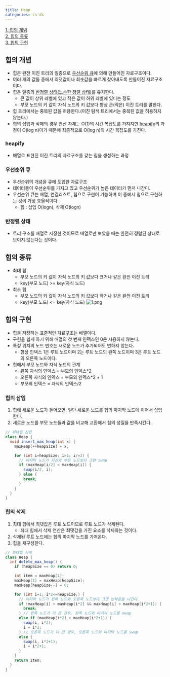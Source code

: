 ```yaml
---
title: Heap
categories: cs-ds
---
```


[1. 힙의 개념](#힙의-개념)  
[2. 힙의 종류](#힙의-종류)  
[3. 힙의 구현](#힙의-구현)


## 힙의 개념
+ 힙은 완전 이진 트리의 일종으로 [우선순위 큐](#우선순위-큐)에 의해 만들어진 자료구조이다.
+ 여러 개의 값들 중에서 최댓값이나 최솟값을 빠르게 찾아내도록 만들어진 자료구조이다.
+ 힙은 일종의 [반정렬 상태(느슨한 정렬 상태)](#반정렬-상태)를 유지한다.
    + 큰 값이 상위 레벨에 있고 작은 값이 하위 레벨에 있다는 정도
    + 부모 노드의 키 값이 자식 노드의 키 값보다 항상 큰(작은) 이진 트리를 말한다.
+ 힙 트리에서는 중복된 값을 허용한다.(이진 탐색 트리에서는 중복된 값을 허용하지 않는다.)
+ 힙의 삽입과 삭제의 경우 연산 자체는 O(1)의 시간 복잡도를 가지지만 [heapify](#heapify)의 과정이 O(log n)이기 때문에
최종적으로 O(log n)의 시간 복잡도를 가진다.

### heapify
+ 배열로 표현된 이진 트리의 자료구조를 갖는 힙을 생성하는 과정

### 우선순위 큐
+ 우선순위의 개념을 큐에 도입한 자료구조
+ 데이터들이 우선순위를 가지고 있고 우선순위가 높은 데이터가 먼저 나간다.
+ 우선순위 큐는 배열, 연결리스트, 힙으로 구현이 가능하며 이 중에서 힙으로 구현하는 것이 가장 효율적이다.
    + 힙 : 삽입 O(logn), 삭제 O(logn)

### 반정렬 상태
+ 트리 구조를 배열로 저장한 것이므로 배열로만 보았을 때는 완전히 정렬된 상태로 보이지 않는다는 것이다.

## 힙의 종류
+ 최대 힙
    + 부모 노드의 키 값이 자식 노드의 키 값보다 크거나 같은 완전 이진 트리
    + key(부모 노드) >= key(자식 노드)
+ 최소 힙
    + 부모 노드의 키 값이 자식 노드의 키 값보다 작거나 같은 완전 이진 트리
    + key(부모 노드) <= key(자식 노드)
![1.png](..%2F..%2F..%2F..%2F..%2F1.png)

## 힙의 구현
+ 힙을 저장하는 표준적인 자료구조는 배열이다.
+ 구현을 쉽게 하기 위해 배열의 첫 번째 인덱스인 0은 사용하지 않는다.
+ 특정 위치의 노드 번호는 새로운 노드가 추가되어도 변하지 않는다.
    + 항상 인덱스 1은 루트 노드이며 2는 루트 노드의 왼쪽 노드이며 3은 루트 노드의 오른쪽 노드이다.
+ 힙에서 부모 노드와 자식 노드의 관계
    + 왼쪽 자식의 인덱스 = 부모의 인덱스*2
    + 오른쪽 자식의 인덱스 = 부모의 인덱스*2 + 1
    + 부모의 인덱스 = 자식의 인덱스/2

### 힙의 삽입
1. 힙에 새로운 노드가 들어오면, 일단 새로운 노드를 힙의 마지막 노드에 이어서 삽입한다.
2. 새로운 노드를 부모 노드들과 값을 비교해 교환해서 힙의 성질을 만족시킨다.

```java
// 최대힙 삽입
class Heap {
  void insert_max_heap(int x) {
    maxHeap[++heapSize] = x;

    for (int i=heapSize; i>1; i/=2) {
      // 마지막 노드가 자신의 부모 노드보다 크면 swap
      if (maxHeap[i/2] < maxHeap[i]) {
        swap(i/2, i);
      } else {
        break;
      }
    }
  }   
}
```

### 힙의 삭제
1. 최대 힙에서 최댓값은 루트 노드이므로 루트 노드가 삭제된다.
   + 최대 힙에서 삭제 연산은 최댓값을 가진 요소를 삭제하는 것이다.
2. 삭제된 루트 노드에는 힙의 마지막 노드를 가져온다.
3. 힙을 재구성한다.

```java
// 최대힙 삭제
class Heap {
  int delete_max_heap() {
    if (heapSize == 0) return 0;

    int item = maxHeap[1];
    maxHeap[1] = maxHeap[heapSize];
    maxHeap[heapSize--] = 0;

    for (int i=1; i*2<=heapSize;) {
      // 마지막 노드가 왼쪽 노드와 오른쪽 노드보다 크면 반복문을 나간다.
      if (maxHeap[i] > maxHeap[i*2] && maxHeap[i] > maxHeap[i*2+1]) {
        break;
      } // 왼쪽 노드가 더 큰 경우, 왼쪽 노드와 마지막 노드를 swap
      else if (maxHeap[i*2] > maxHeap[i*2+1]) {
        swap(i, i*2);
        i = i*2;
      } // 오른쪽 노드가 더 큰 경우, 오른쪽 노드와 마지막 노드를 swap
      else {
        swap(i, i*2+1);
        i = i*2+1;
      }
    }
    return item;
  }
}
```
